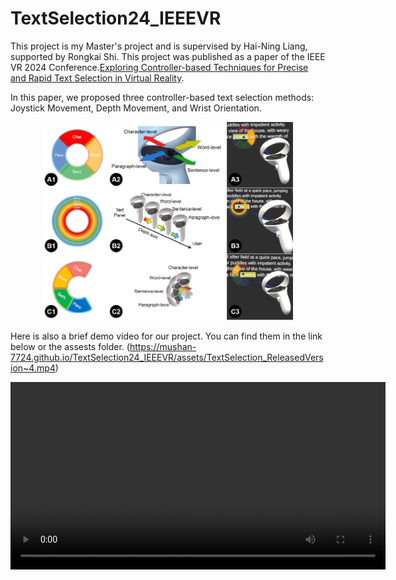 # TextSelection24_IEEEVR
This project is my Master's project and is supervised by Hai-Ning Liang, supported by Rongkai Shi.
This project was published as a paper of the IEEE VR 2024 Conference.[Exploring Controller-based Techniques for Precise and Rapid Text Selection in Virtual Reality](https://ieeexplore.ieee.org/document/10494188). 

In this paper, we proposed three controller-based text selection methods: Joystick Movement, Depth Movement, and Wrist Orientation.  
<div align="center">
<img src="assets/Techniques Design.png" alt="Techniques Design" width="400">
</div>

Here is also a brief demo video for our project. You can find them in the link below or the assests folder. 
(https://mushan-7724.github.io/TextSelection24_IEEEVR/assets/TextSelection_ReleasedVersion~4.mp4)

<video width="600" controls>
    <source src="https://mushan-7724.github.io/TextSelection24_IEEEVR/assets/TextSelection_ReleasedVersion~4.mp4" type="video/mp4">
</video>



<!--
[Online paper reading, please tap the picture below]  
<a href =https://github.com/Mushan-7724/TextSelection24_IEEEVR/blob/main/assets/Exploring_Controller-based_Techniques_for_Precise_and_Rapid_Text_Selection_in_Virtual_Reality.pdf target="_blank">
<img src="assets/Techniques Design.png" alt="Techniques Design" width="400">
</a>
-->

